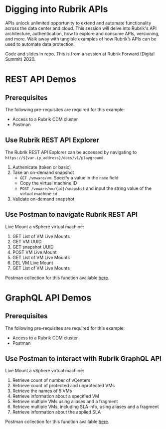 # Digging into Rubrik APIs

APIs unlock unlimited opportunity to extend and automate functionality across the data center and cloud. This session will delve into Rubrik's API architecture, authentication, how to explore and consume APIs, versioning, and more. Walk away with tangible examples of how Rubrik’s APIs can be used to automate data protection.

Code and slides in repo. This is from a session at Rubrik Forward (Digital Summit) 2020.

# REST API Demos

## Prerequisites
The following pre-requisites are required for this example:

* Access to a Rubrik CDM cluster
* Postman

## Use Rubrik REST API Explorer
The Rubrik REST API Explorer can be accessed by navigating to `https://${var.ip_address}/docs/v1/playground`.

1. Authenicate (token or basic)
2. Take an on-demand snapshot
    * `GET /vmware/vm`. Specify a value in the `name` field
    * Copy the virtual machine ID
    * `POST /vmware/vm/{id}/snapshot` and input the string value of the virtual machine `id`
3. Validate on-demand snapshot

## Use Postman to navigate Rubrik REST API
Live Mount a vSphere virtual machine:

1. GET List of VM Live Mounts
2. GET VM UUID
3. GET snapshot UUID
4. POST VM Live Mount
5. GET List of VM Live Mounts
6. DEL VM Live Mount
7. GET List of VM Live Mounts

Postman collection for this function available [here](/Postman%20Collection%20-%20Demo%20-%20VM%20Live%20Mount).

# GraphQL API Demos

## Prerequisites
The following pre-requisites are required for this example:

* Access to a Rubrik CDM cluster
* Postman

## Use Postman to interact with Rubrik GraphQL API
Live Mount a vSphere virtual machine:

1. Retrieve count of number of vCenters
2. Retrieve count of protected and unprotected VMs
3. Retrieve the names of 5 VMs
4. Retrieve information about a specified VM
5. Retrieve multiple VMs using aliases and a fragment
6. Retrieve multiple VMs, including SLA info, using aliases and a fragment
7. Retrieve information about the applied SLA

Postman collection for this function available [here](/Postman%20Collection%20-%20Demo%20-%20GraphQL).
